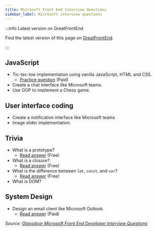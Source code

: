 ```yaml
---
title: Microsoft Front End Interview Questions
sidebar_label: Microsoft interview questions
---
```


:::info Latest version on GreatFrontEnd

Find the latest version of this page on [GreatFrontEnd](https://www.greatfrontend.com/interviews/company/microsoft/questions-guides?utm_source=frontendinterviewhandbook&utm_medium=referral&gnrs=frontendinterviewhandbook).

:::

## JavaScript

- Tic-tac-toe implementation using vanilla JavaScript, HTML and CSS.
  - [Practice question](https://www.greatfrontend.com/questions/user-interface/tic-tac-toe?utm_source=frontendinterviewhandbook&utm_medium=referral&gnrs=frontendinterviewhandbook) (Paid)
- Create a chat interface like Microsoft teams.
- Use OOP to implement a Chess game.

## User interface coding

- Create a notification interface like Microsoft teams
- Image slider implementation.

## Trivia

- What is a prototype?
  - [Read answer](https://www.greatfrontend.com/questions/quiz/explain-how-prototypal-inheritance-works?utm_source=frontendinterviewhandbook&utm_medium=referral&gnrs=frontendinterviewhandbook) (Free)
- What is a closure?
  - [Read answer](https://www.greatfrontend.com/questions/quiz/what-is-a-closure-and-how-why-would-you-use-one?utm_source=frontendinterviewhandbook&utm_medium=referral&gnrs=frontendinterviewhandbook) (Free)
- What is the difference between `let`, `const`, and `var`?
  - [Read answer](https://www.greatfrontend.com/questions/quiz/what-are-the-differences-between-variables-created-using-let-var-or-const?utm_source=frontendinterviewhandbook&utm_medium=referral&gnrs=frontendinterviewhandbook) (Free)
- What is DOM?

## System Design

- Design an email client like Microsoft Outlook.
  - [Read answer](https://www.greatfrontend.com/questions/system-design/email-client-outlook?utm_source=frontendinterviewhandbook&utm_medium=referral&gnrs=frontendinterviewhandbook) (Paid)

_Source: [Glassdoor Microsoft Front End Developer Interview Questions](https://www.glassdoor.sg/Interview/Microsoft-Front-End-Developer-Interview-Questions-EI_IE1651.0,9_KO10,29.htm)_
